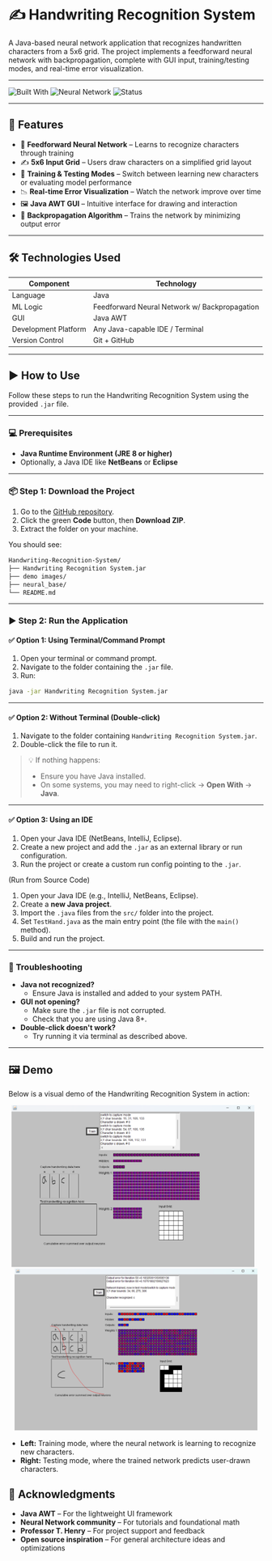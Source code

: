 # ✍️ Handwriting Recognition System

A Java-based neural network application that recognizes handwritten characters from a 5x6 grid. The project implements a feedforward neural network with backpropagation, complete with GUI input, training/testing modes, and real-time error visualization.

---

![Built With](https://img.shields.io/badge/Built%20With-Java-blue)
![Neural Network](https://img.shields.io/badge/AI-Feedforward%20Neural%20Net-orange)
![Status](https://img.shields.io/badge/Status-Always_Improving-yellow)

---

## 🚀 Features

- 🧠 **Feedforward Neural Network** – Learns to recognize characters through training
- ✍️ **5x6 Input Grid** – Users draw characters on a simplified grid layout
- 🔁 **Training & Testing Modes** – Switch between learning new characters or evaluating model performance
- 📉 **Real-time Error Visualization** – Watch the network improve over time
- 🖼️ **Java AWT GUI** – Intuitive interface for drawing and interaction
- 🔧 **Backpropagation Algorithm** – Trains the network by minimizing output error

---

## 🛠️ Technologies Used

| Component            | Technology       |
|----------------------|------------------|
| Language             | Java             |
| ML Logic             | Feedforward Neural Network w/ Backpropagation |
| GUI                  | Java AWT         |
| Development Platform | Any Java-capable IDE / Terminal |
| Version Control      | Git + GitHub     |

---

## ▶️ How to Use

Follow these steps to run the Handwriting Recognition System using the provided `.jar` file.

---

### 💻 Prerequisites

- **Java Runtime Environment (JRE 8 or higher)**
- Optionally, a Java IDE like **NetBeans** or **Eclipse**

---

### 📦 Step 1: Download the Project

1. Go to the [GitHub repository](https://github.com/haimanm3/Handwriting-Recognition-System).
2. Click the green **Code** button, then **Download ZIP**.
3. Extract the folder on your machine.

You should see:

```
Handwriting-Recognition-System/
├── Handwriting Recognition System.jar
├── demo images/
├── neural_base/
└── README.md
```

---

### ▶️ Step 2: Run the Application

#### ✅ Option 1: Using Terminal/Command Prompt

1. Open your terminal or command prompt.
2. Navigate to the folder containing the `.jar` file.
3. Run:

```bash
java -jar Handwriting Recognition System.jar
```

---

#### ✅ Option 2: Without Terminal (Double-click)

1. Navigate to the folder containing `Handwriting Recognition System.jar`.
2. Double-click the file to run it.

> 💡 If nothing happens:
> - Ensure you have Java installed.
> - On some systems, you may need to right-click → **Open With** → **Java**.

---

#### ✅ Option 3: Using an IDE

1. Open your Java IDE (NetBeans, IntelliJ, Eclipse).
2. Create a new project and add the `.jar` as an external library or run configuration.
3. Run the project or create a custom run config pointing to the `.jar`.

(Run from Source Code)

1. Open your Java IDE (e.g., IntelliJ, NetBeans, Eclipse).
2. Create a **new Java project**.
3. Import the `.java` files from the `src/` folder into the project.
4. Set `TestHand.java` as the main entry point (the file with the `main()` method).
5. Build and run the project.

---

### 🧯 Troubleshooting

- **Java not recognized?**
  - Ensure Java is installed and added to your system PATH.
- **GUI not opening?**
  - Make sure the `.jar` file is not corrupted.
  - Check that you are using Java 8+.
- **Double-click doesn't work?**
  - Try running it via terminal as described above.
 
---

## 🖼️ Demo

Below is a visual demo of the Handwriting Recognition System in action:

<p align="center">
  <img src="demo images/training.png" alt="Training Mode" width="480"/>
  &nbsp;&nbsp;
  <img src="demo images/testing.png" alt="Testing Mode" width="480"/>
</p>

- **Left:** Training mode, where the neural network is learning to recognize new characters.
- **Right:** Testing mode, where the trained network predicts user-drawn characters.

## 🙌 Acknowledgments

- **Java AWT** – For the lightweight UI framework
- **Neural Network community** – For tutorials and foundational math
- **Professor T. Henry** – For project support and feedback
- **Open source inspiration** – For general architecture ideas and optimizations
